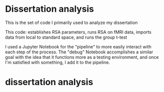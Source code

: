 # Dissertation analysis
This is the set of code I primarily used to analyze my dissertation

This code: establishes RSA parameters, runs RSA on fMRI data, imports data from local to standard space, and runs the group t-test

I used a Jupyter Notebook for the "pipeline" to more easily interact with each step of the process. The "debug" Notebook accomplishes a similar goal with the idea that it functions more as a testing environment, and once I'm satisfied with something, I add it to the pipeline.
# dissertation analysis
